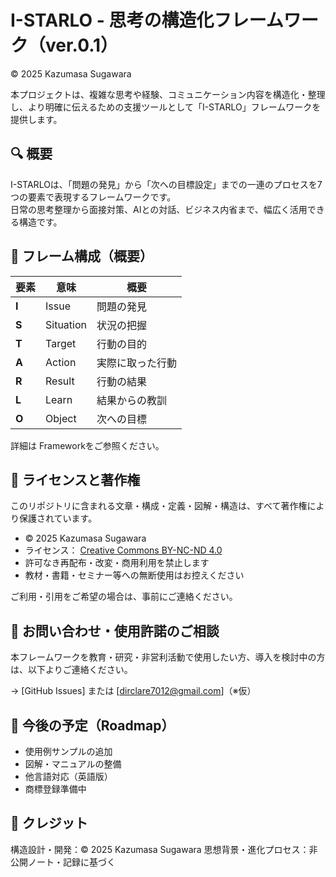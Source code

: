 # I-STARLO - 思考の構造化フレームワーク（ver.0.1）

© 2025 Kazumasa Sugawara

本プロジェクトは、複雑な思考や経験、コミュニケーション内容を構造化・整理し、より明確に伝えるための支援ツールとして「I-STARLO」フレームワークを提供します。

## 🔍 概要

I-STARLOは、「問題の発見」から「次への目標設定」までの一連のプロセスを7つの要素で表現するフレームワークです。  
日常の思考整理から面接対策、AIとの対話、ビジネス内省まで、幅広く活用できる構造です。

## 📐 フレーム構成（概要）

| 要素 | 意味 | 概要 |
|------|------|------|
| **I** | Issue | 問題の発見 |
| **S** | Situation | 状況の把握 |
| **T** | Target | 行動の目的 |
| **A** | Action | 実際に取った行動 |
| **R** | Result | 行動の結果 |
| **L** | Learn | 結果からの教訓 |
| **O** | Object | 次への目標 |

詳細は Frameworkをご参照ください。

## 🚫 ライセンスと著作権

このリポジトリに含まれる文章・構成・定義・図解・構造は、すべて著作権により保護されています。

- © 2025 Kazumasa Sugawara
- ライセンス： [Creative Commons BY-NC-ND 4.0](https://creativecommons.org/licenses/by-nc-nd/4.0/)
- 許可なき再配布・改変・商用利用を禁止します
- 教材・書籍・セミナー等への無断使用はお控えください

ご利用・引用をご希望の場合は、事前にご連絡ください。

## 💬 お問い合わせ・使用許諾のご相談

本フレームワークを教育・研究・非営利活動で使用したい方、導入を検討中の方は、以下よりご連絡ください。

→ [GitHub Issues] または [dirclare7012@gmail.com]（※仮）

## 🧭 今後の予定（Roadmap）

- 使用例サンプルの追加
- 図解・マニュアルの整備
- 他言語対応（英語版）
- 商標登録準備中

## 🔖 クレジット

構造設計・開発：© 2025 Kazumasa Sugawara
思想背景・進化プロセス：非公開ノート・記録に基づく